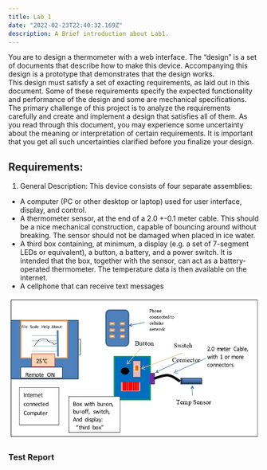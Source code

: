 ```yaml
---
title: Lab 1
date: "2022-02-23T22:40:32.169Z"
description: A Brief introduction about Lab1.
---
```


You are to design a thermometer with a web interface. The “design” is a set of documents that describe how to make this device. Accompanying this design is a prototype that demonstrates that the design works.  
This design must satisfy a set of exacting requirements, as laid out in this document. Some of these requirements specify the expected functionality and performance of the design and some are mechanical specifications. The primary challenge of this project is to analyze the requirements carefully and create and implement a design that satisfies all of them.  As you read through this document, you may experience some uncertainty about the meaning or interpretation of certain requirements.  It is important that you get all such uncertainties clarified before you finalize your design. 


## Requirements:

1.	General Description: This device consists of four separate assemblies:  
- A computer (PC or other desktop or laptop) used for user interface, display, and control. 
-	A thermometer sensor, at the end of a 2.0 +-0.1 meter cable. This should be a nice mechanical construction, capable of bouncing around without breaking. The sensor should not be damaged when placed in ice water. 
-	A third box containing, at minimum, a display (e.g. a set of 7-segment LEDs or equivalent), a button, a battery, and a power switch. It is intended that the box, together with the sensor, can act as a battery-operated thermometer. The temperature data is then available on the internet. 
-	A cellphone that can receive text messages

![Temp Measurement System](./temp_measure_system.jpg)


### Test Report






